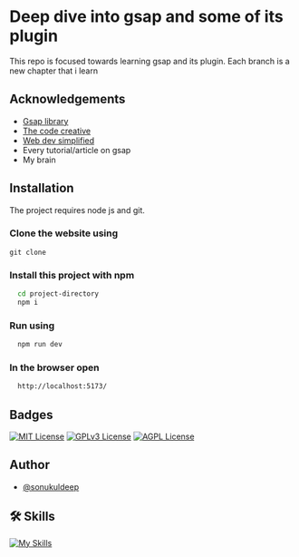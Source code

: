 
# Deep dive into gsap and some of its plugin

This repo is focused towards learning gsap and its plugin. Each branch is a new chapter that i learn

## Acknowledgements

 - [Gsap library](https://greensock.com/get-started/)
 - [The code creative](https://www.youtube.com/watch?v=WEky7V490Rs&list=PLMPgoZdlPumexxtvuPUB3TY7LExI1N_Xp&index=1) 
 - [Web dev simplified](https://www.youtube.com/c/webdevsimplified)
 - Every tutorial/article on gsap
 - My brain


## Installation

The project requires node js and git.

### Clone the website using
```npm
git clone 
```

### Install this project with npm

```bash
  cd project-directory
  npm i
```

### Run using

```bash
  npm run dev
```

### In the browser open

```bash
  http://localhost:5173/
```

## Badges

[![MIT License](https://img.shields.io/badge/License-MIT-green.svg)](https://choosealicense.com/licenses/mit/) 
[![GPLv3 License](https://img.shields.io/badge/License-GPL%20v3-yellow.svg)](https://opensource.org/licenses/)
[![AGPL License](https://img.shields.io/badge/license-AGPL-blue.svg)](http://www.gnu.org/licenses/agpl-3.0)


## Author
- [@sonukuldeep](https://www.github.com/sonukuldeep)


## 🛠 Skills

[![My Skills](https://skillicons.dev/icons?i=js,ts,html,css,tailwind,sass,nodejs,react,nextjs,svelte,vue,flask,rust,python,php,solidity,mongodb,mysql,prisma,figma,threejs,unity,godot)](https://github.com/sonukuldeep)